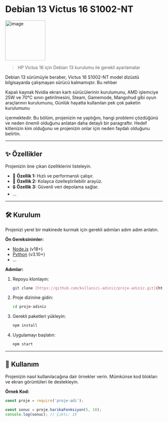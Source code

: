 # Debian 13 Victus 16 S1002-NT

<img width="128" height="128" alt="image" src="https://github.com/user-attachments/assets/010a91df-2c44-443f-9829-3fb4ab3d831a" />

> HP Victus 16 için Debian 13 kurulumu ile gerekli ayarlamalar

Debian 13 sürümüyle beraber, Victus 16 S1002-NT model dizüstü bilgisayarda çalışmayan sürücü kalmamıştır. Bu rehber

   Kapalı kaynak Nvidia ekran kartı sürücülerinin kurulumunu,
   AMD işlemciye 25W ve 70°C sınırı getirilmesini,
   Steam, Gamemode, Mangohud gibi oyun araçlarının kurulumunu,
   Günlük hayatta kullanılan pek çok paketin kurulumunu

içermektedir.
Bu bölüm, projenizin ne yaptığını, hangi problemi çözdüğünü ve neden önemli olduğunu anlatan daha detaylı bir paragraftır. Hedef kitlenizin kim olduğunu ve projenizin onlar için neden faydalı olduğunu belirtin.

---

## ✨ Özellikler

Projenizin öne çıkan özelliklerini listeleyin.

* 🚀 **Özellik 1:** Hızlı ve performanslı çalışır.
* 🎨 **Özellik 2:** Kolayca özelleştirilebilir arayüz.
* 🔒 **Özellik 3:** Güvenli veri depolama sağlar.
* ...

---

## 🛠️ Kurulum

Projenizi yerel bir makinede kurmak için gerekli adımları adım adım anlatın.

**Ön Gereksinimler:**
* [Node.js](https://nodejs.org/) (v18+)
* [Python](https://www.python.org/) (v3.10+)
* ...

**Adımlar:**
1.  Repoyu klonlayın:
    ```sh
    git clone [https://github.com/kullanici-adiniz/proje-adiniz.git](https://github.com/kullanici-adiniz/proje-adiniz.git)
    ```
2.  Proje dizinine gidin:
    ```sh
    cd proje-adiniz
    ```
3.  Gerekli paketleri yükleyin:
    ```sh
    npm install
    ```
4.  Uygulamayı başlatın:
    ```sh
    npm start
    ```

---

## 🚀 Kullanım

Projenizin nasıl kullanılacağına dair örnekler verin. Mümkünse kod blokları ve ekran görüntüleri ile destekleyin.

**Örnek Kod:**
```javascript
const proje = require('proje-adi');

const sonuc = proje.harikaFonksiyon(5, 10);
console.log(sonuc); // Çıktı: 15
